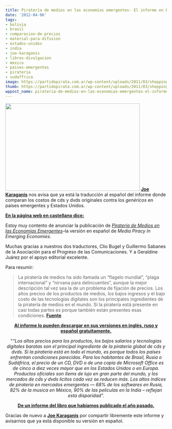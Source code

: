 ```yaml
---
title: Piratería de medios en las economías emergentes- El informe en Español
date: '2012-04-06'
tags:
- bolivia
- brasil
- comparacion-de-precios
- material-para-difusion
- estados-unidos
- india
- joe-karaganis
- libros-divulgacion
- mexico
- paises-emergentes
- pirateria
- sudaffrica
image: https://partidopirata.com.ar/wp-content/uploads/2011/03/shopping_camelos_ambulantes_pirataria.jpg
thumb: https://partidopirata.com.ar/wp-content/uploads/2011/03/shopping_camelos_ambulantes_pirataria-150x150.jpg
wppost_name: pirateria-de-medios-en-las-economias-emergentes-el-informe-en-espanol
---
```


<img class="aligncenter" title="Piratería de Medios en Países Emergentes" src="https://partidopirata.com.ar/wp-content/uploads/2011/03/pirataria.jpg" alt="" width="420" height="272" />
<strong><a title="View all posts by karaganis" href="http://piracy.ssrc.org/author/karaganis/">Joe Karaganis</a></strong> nos avisa que ya está la traducción al español del informe donde comparan los costos de cds y dvds originales contra los<em> genéricos</em> en países emergentes y Estados Unidos.

<strong><a href="http://piracy.ssrc.org/pirateria-de-medios-en-las-economias-emergentes/" target="_blank">En la página web en castellano dice:</a></strong>

Estoy muy contento de anunciar la publicación de <a href="http://piracy.ssrc.org/the-report/"><em>Piratería de Medios en las Economías Emergentes</em></a>–la versión en español de <em>Media Piracy in Emerging Economies</em>.

Muchas gracias a nuestros dos traductores, Clio Bugel y Guillermo Sabanes de la Asociación para el Progreso de las Comunicaciones. Y a Geraldine Juárez por el apoyo editorial excelente.

Para resumir:
<blockquote>
<p style="text-align: left;">La piratería de medios ha sido llamada un “flagelo mundial”, “plaga internacional” y “nirvana para delincuentes”, aunque la mejor descripción tal vez sea la de un problema de fijación de precios. Los altos precios de los productos de medios, los bajos ingresos y el bajo costo de las
tecnologías digitales son los principales ingredientes de la piratería de medios en el mundo. Si la piratería está presente en casi todas partes es porque también están presentes esas condiciones.
<strong><a href="http://piracy.ssrc.org/pirateria-de-medios-en-las-economias-emergentes/" target="_blank">Fuente</a></strong></p>
<p style="text-align: left;"></p>
</blockquote>
<p style="text-align: center;"><strong><a href="http://piracy.ssrc.org/the-report/" target="_blank">Al informe lo pueden descargar en sus versiones en inglés, ruso y español gratuitamente.</a></strong></p>
<p style="text-align: center;">"<em>“Los altos precios para los productos, los bajos salarios y tecnologias digitales baratas son el principal ingrediente de la pirateria global de cds y dvds. Si la pirateria está en todo el mundo, es porque todos los países enfrentan condiciones parecidas. Para los habitantes de Brasil, Rusia o Sudáfrica, el precio de un CD, DVD o de una copia de Microsoft Office es de cinco a diez veces mayor que en los Estados Unidos o en Europa. Productos oficiales son ítems de lujo en gran parte del mundo, y los mercados de cds y dvds lícitos cada vez se.reducen más. Los altos índices de pirateria en mercados emergentes — 68% de los softwares en Rusia, 82% de la musica en México, 90% de las películas en la India – reflejan esta disparidad”.</em></p>
<p style="text-align: center;"><strong><a href="https://partidopirata.com.ar/557/precios-altos-transforman-a-paises-emergentes-en-piratas">De un informe del libro que habíamos publicado el año pasado.</a></strong></p>
Gracias de nuevo a <strong><a title="View all posts by karaganis" href="http://piracy.ssrc.org/author/karaganis/">Joe Karaganis</a></strong> por compartir libremente este informe y avisarnos que ya está disponible su versión en español.
